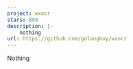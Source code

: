 ```yaml
---
project: wxocr
stars: 899
description: |-
    nothing
url: https://github.com/golangboy/wxocr
---
```


Nothing
